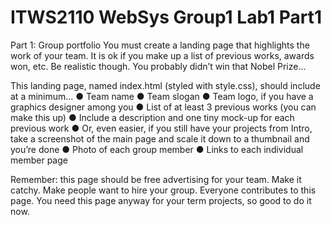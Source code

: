 # ITWS2110 WebSys Group1 Lab1 Part1

Part 1: Group portfolio
You must create a landing page that highlights the work of your team. It is ok if you make up a list of previous works, awards won, etc. Be realistic though. You probably didn’t win that Nobel Prize...

This landing page, named index.html (styled with style.css), should include at a minimum…
●	Team name
●	Team slogan
●	Team logo, if you have a graphics designer among you
●	List of at least 3 previous works (you can make this up)
●	Include a description and one tiny mock-up for each previous work
●	Or, even easier, if you still have your projects from Intro, take a screenshot of the main page and scale it down to a thumbnail and you’re done
●	Photo of each group member
●	Links to each individual member page

Remember: this page should be free advertising for your team. Make it catchy. Make people want to hire your group. Everyone contributes to this page. You need this page anyway for your term projects, so good to do it now.
